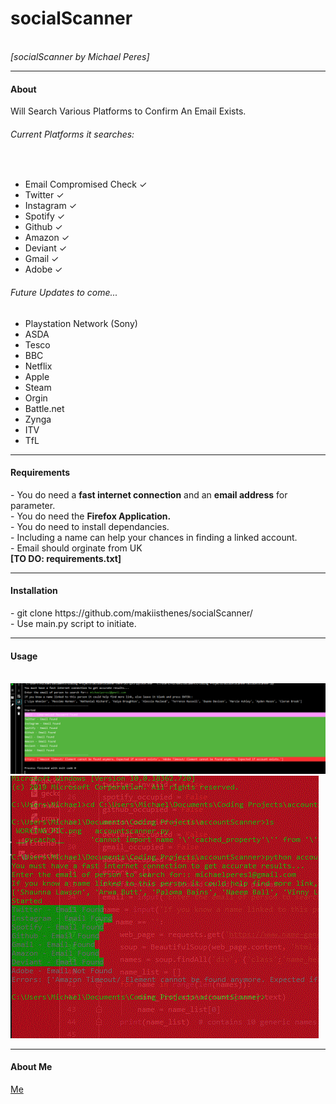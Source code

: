 <h1>socialScanner</h1><br>
<i>[socialScanner by Michael Peres]</i><hr>
<h4>About</h4>
Will Search Various Platforms to Confirm An Email Exists.<br>
<h6>Current Platforms it searches:</h6><br>
<ul>
  <li>Email Compromised Check ✓</li>
  <li>Twitter ✓</li>
   <li>Instagram ✓</li>
   <li>Spotify ✓</li>
   <li>Github ✓</li>
   <li>Amazon ✓</li>
   <li>Deviant ✓</li>
   <li>Gmail ✓</li>
   <li>Adobe ✓</li>
</ul>  
<h6>Future Updates to come...</h6>
  <ul>
    <li>Playstation Network (Sony)</li>
    <li>ASDA</li>
    <li>Tesco</li>
    <li>BBC</li>
    <li>Netflix</li>
    <li>Apple</li>
    <li>Steam</li>
    <li>Orgin</li>
    <li>Battle.net</li>
    <li>Zynga</li>
    <li>ITV</li>
    <li>TfL</li>
  </ul>
<hr>
<h4>Requirements</h4>
- You do need a <strong>fast internet connection</strong> and an <strong>email address</strong> for parameter.<br>
- You do need the <strong>Firefox Application.</strong><br>
- You do need to install dependancies.<br>
- Including a name can help your chances in finding a linked account.<br>
- Email should orginate from UK<br>
<strong>[TO DO: requirements.txt]</strong>
<hr>
<h4>Installation</h4>
- git clone https://github.com/makiisthenes/socialScanner/ <br>
- Use main.py script to initiate.<br>

<hr>
<h4>Usage</h4><br>
<img src='https://raw.githubusercontent.com/makiisthenes/socialScanner/master/new.png'>
<img src='https://raw.githubusercontent.com/makiisthenes/socialScanner/master/terminal.png'>
  
<hr>
<h4>About Me</h4>  
  <a href='https://github.com/makiisthenes'>Me</a>
  
